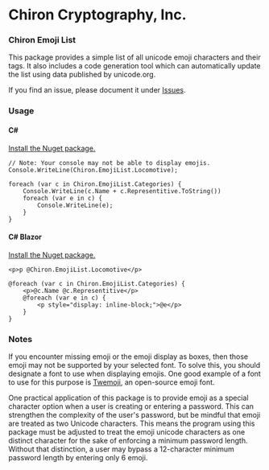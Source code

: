 # Chiron Cryptography, Inc.

### Chiron Emoji List
This package provides a simple list of all unicode emoji characters and their tags. It also includes a code generation tool which can automatically update the list using data published by unicode.org.

If you find an issue, please document it under [Issues](https://github.com/ChironCryptography/Chiron-Emoji-List/issues).

### Usage
#### C#
[Install the Nuget package.](https://www.nuget.org/packages/Chiron.EmojiList/)

```
// Note: Your console may not be able to display emojis.
Console.WriteLine(Chiron.EmojiList.Locomotive);

foreach (var c in Chiron.EmojiList.Categories) {
    Console.WriteLine(c.Name + c.Representitive.ToString())
    foreach (var e in c) {
        Console.WriteLine(e);
    }
}
```

#### C# Blazor
[Install the Nuget package.](https://www.nuget.org/packages/Chiron.EmojiList/)

```
<p>p @Chiron.EmojiList.Locomotive</p>

@foreach (var c in Chiron.EmojiList.Categories) {
    <p>@c.Name @c.Representitive</p>
    @foreach (var e in c) {
        <p style="display: inline-block;">@e</p>
    }
}
```

### Notes
If you encounter missing emoji or the emoji display as boxes, then those emoji may not be supported by your selected font. To solve this, you should designate a font to use when displaying emojis. One good example of a font to use for this purpose is [Twemoji](https://twemoji.twitter.com/), an open-source emoji font.

One practical application of this package is to provide emoji as a special character option when a user is creating or entering a password. This can strengthen the complexity of the user's password, but be mindful that emoji are treated as two Unicode characters. This means the program using this package must be adjusted to treat the emoji unicode characters as one distinct character for the sake of enforcing a minimum password length. Without that distinction, a user may bypass a 12-character minimum password length by entering only 6 emoji.

